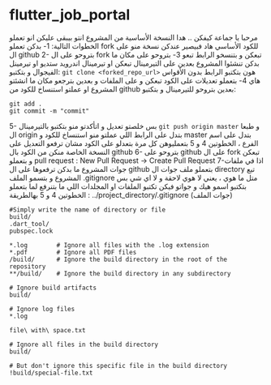 # flutter_job_portal

مرحبا يا جماعة كيفكن .. هدا النسخة الأساسية من المشروع 
انتو بيبقى عليكن انو تعملو الخطوات التالية:
1- بدكن تعملو fork للكود الأساسي هاد فبيصير عندكن نسخة منو على ال github 
2- بتروحو على ال fork تبعكن و بتنسخو الرابط تبعو
3- بتروحو على مكان ما بدكن تنشئوا المشروع بعدين على التيرمينال تبعكن او تيرمينال اندرويد ستديو او تيرمينل الفيجوال و بتكتبو:
```git clone <forked_repo_url>``` هون بتكتبو الرابط بدون الأقواس هاي
4- بتعملو تعديلات على الكود تبعكن و على الملفات و بعدين بترجعو مكان ما انشئتو المشروع او عملتو استنساخ للكود من github بعدين بتروحو للتيرمينال و بتكتبو:
```
git add .
git commit -m "commit"
```
5- بس خلصتو تعديل و اتأكدتو منو بتكتبو بالتيرمينال
```git push origin master```
و طبعا ال origin بتدل على الرابط اللي عملتو منو استنساخ للكود و master بتدل على اسم الفرع ، الخطوتين 4 و 5 بتعمليوهن كل مرة بتعدلو على الكود مشان ترفعو التعديل على النسخة الخاصة منكن من الكود بال github 
6- بتروحو على github على ال fork تبعكن و بتعملو pull request : 
New Pull Request -> Create Pull Request
7-اذا في ملفات جوات المشروع ما بدكن ترفعوها على ال github بتعملو ملف جوات ال directory تبع المشروع و بتسمو الملف 
.gitignore
متل ما هوي ، يعني لا هوي لاحقة و لا اي شي بس بتكتبو اسمو هيك و جواتو فيكن تكتبو الملفات او المجلدات اللي ما بتنرفع لما بتعملو الخطوتين 4 و 5 بهالطريقة :
../project_directory/.gitignore (جوات الملف)
```
#Simply write the name of directory or file
build/
.dart_tool/
pubspec.lock

*.log        # Ignore all files with the .log extension
*.pdf        # Ignore all PDF files
/build/      # Ignore the build directory in the root of the repository
**/build/    # Ignore the build directory in any subdirectory

# Ignore build artifacts
build/

# Ignore log files
*.log

file\ with\ space.txt

# Ignore all files in the build directory
build/

# But don't ignore this specific file in the build directory
!build/special-file.txt
```

